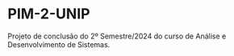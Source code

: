 # PIM-2-UNIP
Projeto de conclusão do 2º Semestre/2024 do curso de Análise e Desenvolvimento de Sistemas.
